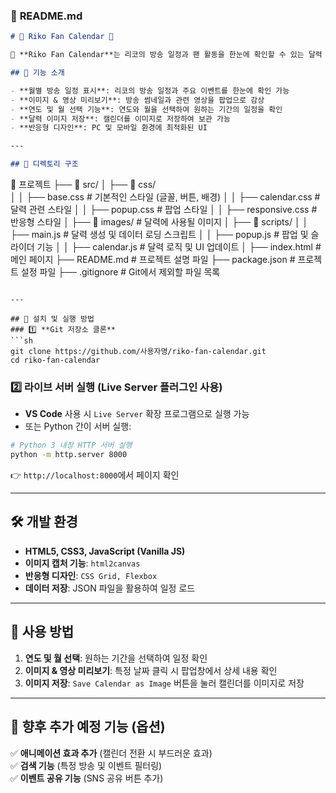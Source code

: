 ### 📌 **README.md**

```md
# 🌟 Riko Fan Calendar 🌟

🎉 **Riko Fan Calendar**는 리코의 방송 일정과 팬 활동을 한눈에 확인할 수 있는 달력 웹 애플리케이션입니다.

## 📌 기능 소개

- **월별 방송 일정 표시**: 리코의 방송 일정과 주요 이벤트를 한눈에 확인 가능
- **이미지 & 영상 미리보기**: 방송 썸네일과 관련 영상을 팝업으로 감상
- **연도 및 월 선택 기능**: 연도와 월을 선택하여 원하는 기간의 일정을 확인
- **달력 이미지 저장**: 캘린더를 이미지로 저장하여 보관 가능
- **반응형 디자인**: PC 및 모바일 환경에 최적화된 UI

---

## 📂 디렉토리 구조
```

📂 프로젝트
├── 📂 src/
│ ├── 📂 css/  
 │ │ ├── base.css # 기본적인 스타일 (글꼴, 버튼, 배경)
│ │ ├── calendar.css # 달력 관련 스타일
│ │ ├── popup.css # 팝업 스타일
│ │ ├── responsive.css # 반응형 스타일
│ ├── 📂 images/ # 달력에 사용될 이미지
│ ├── 📂 scripts/
│ │ ├── main.js # 달력 생성 및 데이터 로딩 스크립트
│ │ ├── popup.js # 팝업 및 슬라이더 기능
│ │ ├── calendar.js # 달력 로직 및 UI 업데이트
│ ├── index.html # 메인 페이지
├── README.md # 프로젝트 설명 파일
├── package.json # 프로젝트 설정 파일
├── .gitignore # Git에서 제외할 파일 목록

````

---

## 🚀 설치 및 실행 방법
### 1️⃣ **Git 저장소 클론**
```sh
git clone https://github.com/사용자명/riko-fan-calendar.git
cd riko-fan-calendar
````

### 2️⃣ **라이브 서버 실행 (Live Server 플러그인 사용)**

- **VS Code** 사용 시 `Live Server` 확장 프로그램으로 실행 가능
- 또는 Python 간이 서버 실행:

```sh
# Python 3 내장 HTTP 서버 실행
python -m http.server 8000
```

👉 `http://localhost:8000`에서 페이지 확인

---

## 🛠️ 개발 환경

- **HTML5, CSS3, JavaScript (Vanilla JS)**
- **이미지 캡처 기능**: `html2canvas`
- **반응형 디자인**: `CSS Grid, Flexbox`
- **데이터 저장**: JSON 파일을 활용하여 일정 로드

---

## 📖 사용 방법

1. **연도 및 월 선택**: 원하는 기간을 선택하여 일정 확인
2. **이미지 & 영상 미리보기**: 특정 날짜 클릭 시 팝업창에서 상세 내용 확인
3. **이미지 저장**: `Save Calendar as Image` 버튼을 눌러 캘린더를 이미지로 저장

---

## 📌 향후 추가 예정 기능 (옵션)

✅ **애니메이션 효과 추가** (캘린더 전환 시 부드러운 효과)  
✅ **검색 기능** (특정 방송 및 이벤트 필터링)  
✅ **이벤트 공유 기능** (SNS 공유 버튼 추가)
